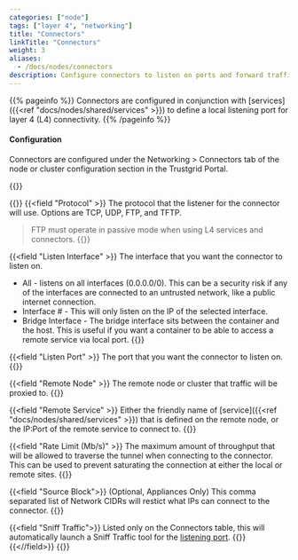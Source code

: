 ```yaml
---
categories: ["node"]
tags: ["layer 4", "networking"]
title: "Connectors"
linkTitle: "Connectors"
weight: 3
aliases: 
  - /docs/nodes/connectors
description: Configure connectors to listen on ports and forward traffic to services running on remote nodes
---
```


{{% pageinfo %}}
Connectors are configured in conjunction with [services]({{<ref "docs/nodes/shared/services" >}}) to define a local listening port for layer 4 (L4) connectivity.
{{% /pageinfo %}}

#### Configuration

Connectors are configured under the Networking > Connectors tab of the node or cluster configuration section in the Trustgrid Portal.

{{<tgimg src="add-connector.png" width="45%" caption="Add Connector dialogue">}}


{{<fields>}}
{{<field "Protocol" >}}
The protocol that the listener for the connector will use. Options are TCP, UDP, FTP, and TFTP.

> FTP must operate in passive mode when using L4 services and connectors.
 {{</field >}}

{{<field "Listen Interface" >}}
The interface that you want the connector to listen on. 
- All - listens on all interfaces (0.0.0.0/0). This can be a security risk if any of the interfaces are connected to an untrusted network, like a public internet connection.
- Interface # - This will only listen on the IP of the selected interface.
- Bridge Interface - The bridge interface sits between the container and the host. This is useful if you want a container to be able to access a remote service via local port.
{{</field >}}

{{<field "Listen Port" >}}
The port that you want the connector to listen on.
{{</field >}}

{{<field "Remote Node" >}}
The remote node or cluster that traffic will be proxied to.
{{</field >}}

{{<field "Remote Service" >}}
Either the friendly name of [service]({{<ref "docs/nodes/shared/services" >}}) that is defined on the remote node, or the IP:Port of the remote service to connect to.
{{</field >}}

{{<field "Rate Limit (Mb/s)" >}}
The maximum amount of throughput that will be allowed to traverse the tunnel when connecting to the connector. This can be used to prevent saturating the connection at either the local or remote sites.
{{</field >}}

{{<field "Source Block">}}
(Optional, Appliances Only) This comma separated list of Network CIDRs will restict what IPs can connect to the connector.
{{</field>}}

{{<field "Sniff Traffic">}}
Listed only on the Connectors table, this will automatically launch a Sniff Traffic tool for the [listening port](#listen-port).
{{<tgimg src="connector-sniff-traffic.png" width="60%">}}
{{<//field>}}
{{</fields>}}
